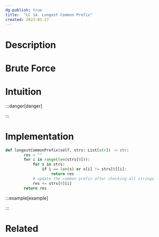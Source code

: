 ```yaml
---
dg-publish: true
title:  "LC 14. Longest Common Prefix"
created: 2023-01-27
---
```



# Description

# Brute Force
# Intuition

:::danger[danger] 


:::

# Implementation
```python
def longestCommonPrefix(self, strs: List[str]) -> str:
        res = ""
        for i in range(len(strs[0])):
            for s in strs:
                if i == len(s) or s[i] != strs[0][i]:
                    return res
            # update the common prefix after checking all strings
            res += strs[0][i]
        return res
```

:::example[example] 


:::


# Related
